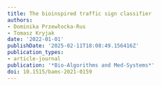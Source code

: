 ```yaml
---
title: The bioinspired traffic sign classifier
authors:
- Dominika Przewłocka-Rus
- Tomasz Kryjak
date: '2022-01-01'
publishDate: '2025-02-11T18:08:49.156416Z'
publication_types:
- article-journal
publication: '*Bio-Algorithms and Med-Systems*'
doi: 10.1515/bams-2021-0159
---
```

